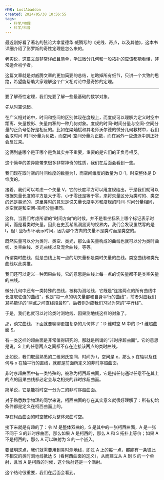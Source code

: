 ```yaml
---
作者: LostAbaddon
created: 2024/05/30 10:56:55
tags:
  - 科学/物理
  - 科学/科普
---
```


最近刚好看了著名的弦论大拿爱德华·威腾写的《光线、奇点，以及其他》，这本书详细介绍了彭罗斯的奇性定理是怎么来的。

老实说，这篇文章非常详细且简单，学过微分几何和一般拓扑的应该都能看懂，非常适合初学者。

这篇文章就是对威腾文章的更加简要的总结，忽略掉所有细节，只讲一个大致的思路，希望能帮助大家理解这个广义相对论中最奇妙的定理。

---

要了解奇性定理，我们先要了解一些最基础的数学对象。

先从时空说起。

在广义相对论中，时间和空间的区别体现在度规上，而度规可以理解为定义时空中距离、矢量投影、矢量内积的一种几何对象。度规的时间-时间分量与空间-空间分量的正负号恰好是相反的。比如在粱灿斌和其老师沃尔德的微分几何教材中，我们会取时间-时间分量为负数，而空间-空间分量为正数，而在另外一些流派中则正好会反过来。

这俩到底哪个是正哪个是负其实并不重要，重要的是它们的正负号相反。

这个简单的差异能带来很多非常神奇的性质，我们在后面会看到一些。

我们现在取时空的时间维度的数量为1，而空间维度的数量为 D-1，时空整体是 D 维度的。

接着，我们可以考虑一个矢量 V，它的长度平方可以用度规给出，于是我们就可以根据矢量长度的平方是大于零、小于零还是等于零，来将矢量区分为类时的、类空的还是类光的，这里类时的意思是说矢量长度平方和度规的时间-时间分量相同，类空就是和空间-空间分量相同。

这样，当我们考虑所谓的“时间方向”的时候，并不是看坐标系上哪个标记表示时间，而是看类时矢量。因此在史瓦希黑洞黑洞的视界内，我们会发现虽然写的是 t，但 t 坐标却不表示时间，因为那个方向的矢量不是类时而是类空的。

既然矢量可以分为类时、类空、类光，那么由矢量构成的曲线也就可以分为类时曲线、类空曲线、类光曲线以及混合曲线，等等。

所谓类时曲线，就是曲线上每一点的切矢量都是类时矢量的曲线。类空曲线和类光曲线以此类推。

我们还可以定义一种因果曲线，它的意思是曲线上每一点的切矢量都不是类空矢量的曲线。

微分几何中还有一类特殊的曲线，被称为测地线，它既是“连接两点的所有曲线中长度取驻值的曲线”，也是“每一点的切矢量都和自身平行的曲线”，前者对应我们耳熟能详的“两点之间直线段最短”，后者则对应我们习以为常的“平行线”。

于是，我们也就可以讨论类时测地线、因果测地线这样的对象了。

那，谈完曲线，下面就要聊聊更加复杂的几何体了：D 维时空 M 中的 D-1 维超曲面 S。

有一类这样的超曲面是非常值得研究的，那就是所谓的“非时序超曲面”。它的意思是说，S 上的任意两点之间都不存在连接该两点的类时曲线。

比如说，我们取最熟悉的二维闵氏空间，时间为 t，空间是 x，那么 x 在轴以及任何与 x 在轴平行的直线，就都是前面所定义的非时序超曲面。

非时序超曲面中有一类特殊的，被称为柯西超曲面，它是指任何通过任意不在其上的点的因果曲线都必定会与之相交的非时序超曲面。

简单说，它是能将时空一分为二的非时序超曲面。

对于熟悉数学物理的同学来说，柯西曲面的存在其实意义就很好理解了：所有初始条件都是定义在柯西曲面上的。

存在柯西曲面的时空被称为整体双曲时空。

接下来就是有趣的了：令 M 是整体双曲的，S 是其中的一张柯西曲面，A 是一张不同于 S 的非时序曲面，那么如果 A 是柯西的，那么 A 和 S 拓扑上等价；如果 A 不是柯西的，那么 A 可以映射为 S 的一个嵌入。

要证明这点，我们就需要用到类时测地线，即过 A 上的每一点，都能有一条彼此不相交的类时测地线抵达 S（看柯西曲面的定义），从而建立从 A 到 S 的一个单射，且当 A 是柯西的时候，这个映射还是一个满射。

这个结论很重要，我们在后面会看到。